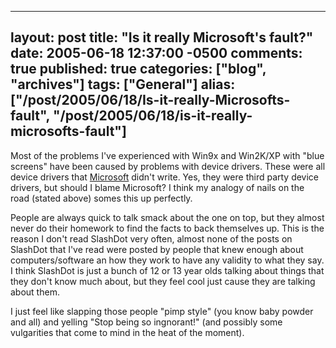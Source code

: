   ---
  layout: post
  title: "Is it really Microsoft's fault?"
  date: 2005-06-18 12:37:00 -0500
  comments: true
  published: true
  categories: ["blog", "archives"]
  tags: ["General"]
  alias: ["/post/2005/06/18/Is-it-really-Microsofts-fault", "/post/2005/06/18/is-it-really-microsofts-fault"]
  ---
<!-- more -->
<P>Most of the problems I've experienced with Win9x and Win2K/XP with "blue screens" have been caused by problems with device drivers. These were all device drivers that <a title="Microsoft" href="http://Microsoft.com" target="_blank">Microsoft</a> didn't write. Yes, they were third party device drivers, but should I blame Microsoft? I think my analogy of nails on the road (stated above) somes this up perfectly.</P>
<P>People are always quick to talk smack about the one on top, but they almost never do their homework to find the facts to back themselves up. This is the reason I don't read SlashDot very often, almost none of the posts on SlashDot that I've read were posted by people that knew enough about computers/software an how they work to have any validity to what they say. I think SlashDot is just a bunch of 12 or 13 year olds talking about things that they don't know much about, but they feel cool just cause they are talking about them.</P>
<P>I just feel like slapping those people "pimp style" (you know baby powder and all) and yelling "Stop being so ingnorant!" (and possibly some vulgarities that come to mind in the heat of the moment).</P>
